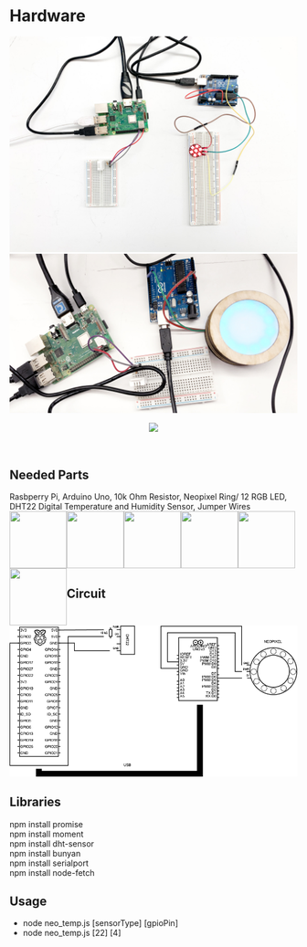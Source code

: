 # Hardware
<img src="https://github.com/nginelli/PIAP/blob/master/_files/IMG_2114.jpg">
<img src="https://github.com/nginelli/PIAP/blob/master/_files/IMG_6888.jpg">
<p align="center">
<img src="https://github.com/nginelli/PIAP/blob/master/_files/neopi.gif"></p>

<br />

## Needed Parts

Rasbperry Pi, Arduino Uno, 10k Ohm Resistor, Neopixel Ring/ 12 RGB LED, DHT22 Digital Temperature and Humidity Sensor, Jumper Wires  <br/>
<img align="left" width="100" height="100" src="https://media.digikey.com/photos/Raspberry%20Pi/RASPBERRY-PI-3.jpg">
<img align="left" width="100" height="100" src="https://www.kitronik.co.uk/media/catalog/product/cache/1/image/9df78eab33525d08d6e5fb8d27136e95/4/6/4622_large_arduino_uno_main_board.jpg">
<img align="left" width="100" height="100" src="https://www.jameco.com/Jameco/Products/ProdImag/2237221.jpg">
<img align="left" width="100" height="100" src="https://boutique.semageek.com/741-large_default/neopixel-ring-with-12-led-rgb-led-and-driver-integrated.jpg">
<img align="left" width="100" height="100" src="https://img2.bgxcdn.com/thumb/view/upload/G13charger/SKU031549%20.jpg">
<img align="left" width="100" height="100" src="https://cdn.solarbotics.com/wp-content//uploads/45040-img_6236wht-5.jpg">
<br /><br /><br /><br /><br /><br />

## Circuit

<img src="https://github.com/nginelli/PIAP/blob/master/_files/circuit.png">

<br />

## Libraries
npm install promise <br />
npm install moment <br />
npm install dht-sensor <br />
npm install bunyan <br />
npm install serialport <br />
npm install node-fetch <br />

## Usage
- node neo_temp.js [sensorType] [gpioPin]<br />
- node neo_temp.js [22] [4]

